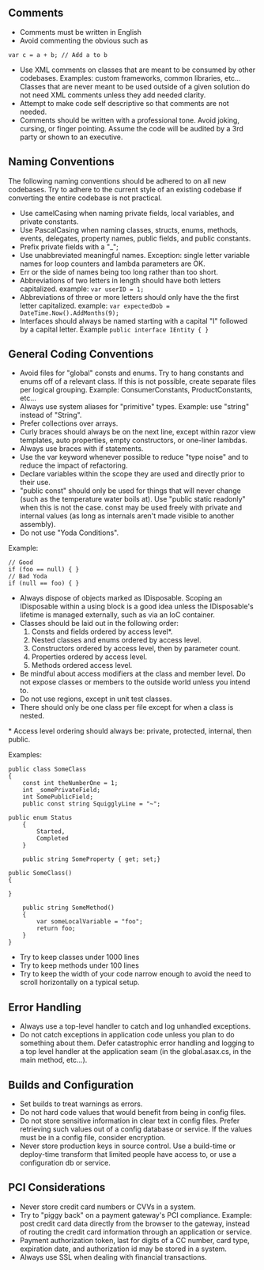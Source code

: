 ## Comments
* Comments must be written in English
* Avoid commenting the obvious such as 
```
var c = a + b; // Add a to b
```
* Use XML comments on classes that are meant to be consumed by other codebases. Examples: custom frameworks, common libraries, etc... Classes that are never meant to be used outside of a given solution do not need XML comments unless they add needed clarity.
* Attempt to make code self descriptive so that comments are not needed.
* Comments should be written with a professional tone. Avoid joking, cursing, or finger pointing. Assume the code will be audited by a 3rd party or shown to an executive.

## Naming Conventions
The following naming conventions should be adhered to on all new codebases. Try to adhere to the current style of an existing codebase if converting the entire codebase is not practical.

* Use camelCasing when naming private fields, local variables, and private constants.
* Use PascalCasing when naming classes, structs, enums, methods, events, delegates, property names, public fields, and public constants.  
* Prefix private fields with a "\_";
* Use unabbreviated meaningful names. Exception: single letter variable names for loop counters and lambda parameters are OK.
* Err or the side of names being too long rather than too short.
* Abbreviations of two letters in length should have both letters capitalized. example: ```var userID = 1;```
* Abbreviations of three or more letters should only have the the first letter capitalized. example: ```var expectedDob = DateTime.Now().AddMonths(9); ```
* Interfaces should always be named starting with a capital "I" followed by a capital letter. Example ```public interface IEntity { }```

## General Coding Conventions
* Avoid files for "global" consts and enums. Try to hang constants and enums off of a relevant class. If this is not possible, create separate files per logical grouping. Example: ConsumerConstants, ProductConstants, etc...
* Always use system aliases for "primitive" types. Example: use "string" instead of "String".
* Prefer collections over arrays.
* Curly braces should always be on the next line, except within razor view templates, auto properties, empty constructors, or one-liner lambdas.
* Always use braces with if statements.
* Use the var keyword whenever possible to reduce "type noise" and to reduce the impact of refactoring.
* Declare variables within the scope they are used and directly prior to their use.
* "public const" should only be used for things that will never change (such as the temperature water boils at). Use "public static readonly" when this is not the case. const may be used freely with private and internal values (as long as internals aren't made visible to another assembly).
* Do not use "Yoda Conditions".  

Example: 

	// Good
	if (foo == null) { }
	// Bad Yoda
	if (null == foo) { }

* Always dispose of objects marked as IDisposable. Scoping an IDisposable within a using block is a good idea unless the IDisposable's lifetime is managed externally, such as via an IoC container.
* Classes should be laid out in the following order:  
	1. Consts and fields ordered by access level*.
	2. Nested classes and enums ordered by access level.
	3. Constructors ordered by access level, then by parameter count.
	4. Properties ordered by access level.
	5. Methods ordered access level.
* Be mindful about access modifiers at the class and member level. Do not expose classes or members to the outside world unless you intend to.
* Do not use regions, except in unit test classes.
* There should only be one class per file except for when a class is nested.

\* Access level ordering should always be: private, protected, internal, then public.

Examples:

	public class SomeClass
	{
		const int theNumberOne = 1;
		int _somePrivateField;
		int SomePublicField;
		public const string SquigglyLine = "~"; 

    public enum Status
		{
			Started,
			Completed
		}
		
		public string SomeProperty { get; set;}

    public SomeClass() 
    {

    }

		public string SomeMethod()
		{
			var someLocalVariable = "foo";
			return foo;			
		}
	}
		
* Try to keep classes under 1000 lines
* Try to keep methods under 100 lines
* Try to keep the width of your code narrow enough to avoid the need to
  scroll horizontally on a typical setup. 

## Error Handling
* Always use a top-level handler to catch and log unhandled exceptions.
* Do not catch exceptions in application code unless you plan to do something about them. Defer catastrophic error handling and logging to a top level handler at the application seam (in the global.asax.cs, in the main method, etc...).	

## Builds and Configuration
* Set builds to treat warnings as errors.
* Do not hard code values that would benefit from being in config files.
* Do not store sensitive information in clear text in config files. Prefer retrieving such values out of a config database or service. If the values must be in a config file, consider encryption.
* Never store production keys in source control. Use a build-time or deploy-time transform that limited people have access to, or use a configuration db or service.

## PCI Considerations
* Never store credit card numbers or CVVs in a system.
* Try to "piggy back" on a payment gateway's PCI compliance. Example: post credit card data directly from the browser to the gateway, instead of routing the credit card information through an application or service.
* Payment authorization token, last for digits of a CC number, card type, expiration date, and authorization id may be stored in a system.
* Always use SSL when dealing with financial transactions.
